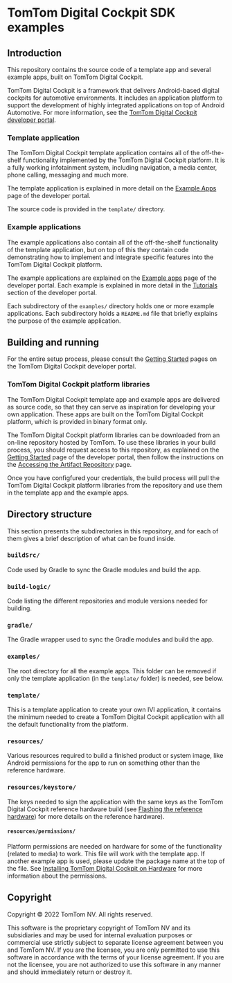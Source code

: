 # TomTom Digital Cockpit SDK examples

## Introduction

This repository contains the source code of a template app and several example apps, built on
TomTom Digital Cockpit.

TomTom Digital Cockpit is a framework that delivers Android-based digital cockpits for automotive
environments. It includes an application platform to support the development of highly integrated
applications on top of Android Automotive. For more information, see the
[TomTom Digital Cockpit developer portal](https://developer.tomtom.com/tomtom-digital-cockpit/developers/introduction).

### Template application

The TomTom Digital Cockpit template application contains all of the off-the-shelf functionality implemented
by the TomTom Digital Cockpit platform. It is a fully working infotainment system, including navigation, a
media center, phone calling, messaging and much more.

The template application is explained in more detail on the
[Example Apps](https://developer.tomtom.com/tomtom-digital-cockpit/developers/platform-overview/example-apps#off-the-shelf-functionality)
page of the developer portal.

The source code is provided in the `template/` directory.

### Example applications

The example applications also contain all of the off-the-shelf functionality of the template
application, but on top of this they contain code demonstrating how to implement and integrate
specific features into the TomTom Digital Cockpit platform.

The example applications are explained on the
[Example apps](https://developer.tomtom.com/tomtom-digital-cockpit/developers/platform-overview/example-apps#example-apps)
page of the developer portal. Each example is explained in more detail in the
[Tutorials](https://developer.tomtom.com/tomtom-digital-cockpit/tutorials/overview)
section of the developer portal.

Each subdirectory of the `examples/` directory holds one or more example applications. Each
subdirectory holds a `README.md` file that briefly explains the purpose of the example application.

## Building and running

For the entire setup process, please consult the
[Getting Started](https://developer.tomtom.com/tomtom-digital-cockpit/getting-started/getting-started)
pages on the TomTom Digital Cockpit developer portal.

### TomTom Digital Cockpit platform libraries

The TomTom Digital Cockpit template app and example apps are delivered as source code, so that they can serve
as inspiration for developing your own application. These apps are built on the TomTom Digital Cockpit
platform, which is provided in binary format only.

The TomTom Digital Cockpit platform libraries can be downloaded from an on-line repository hosted by TomTom.
To use these libraries in your build process, you should request access to this repository, as
explained on the
[Getting Started](https://developer.tomtom.com/tomtom-digital-cockpit/getting-started/getting-started)
page of the developer portal, then follow the instructions on the
[Accessing the Artifact Repository](https://developer.tomtom.com/tomtom-digital-cockpit/getting-started/develop-with-the-sdk#configure-your-credentials)
page.

Once you have configfured your credentials, the build process will pull the TomTom Digital Cockpit platform
libraries from the repository and use them in the template app and the example apps.

## Directory structure

This section presents the subdirectories in this repository, and for each of them gives a brief
description of what can be found inside.

### `buildSrc/`

Code used by Gradle to sync the Gradle modules and build the app.

### `build-logic/`

Code listing the different repositories and module versions needed for building.

### `gradle/`

The Gradle wrapper used to sync the Gradle modules and build the app.

### `examples/`

The root directory for all the example apps. This folder can be removed if only the template
application (in the `template/` folder) is needed, see below.

### `template/`

This is a template application to create your own IVI application, it contains the minimum needed
to create a TomTom Digital Cockpit application with all the default functionality from the platform.

### `resources/`

Various resources required to build a finished product or system image, like Android permissions
for the app to run on something other than the reference hardware.

### `resources/keystore/`

The keys needed to sign the application with the same keys as the TomTom Digital Cockpit reference hardware
build (see
[Flashing the reference hardware](https://developer.tomtom.com/tomtom-digital-cockpit/integration/flashing-the-reference-hardware))
for more details on the reference hardware).

#### `resources/permissions/`

Platform permissions are needed on hardware for some of the functionality (related to media) to
work. This file will work with the template app. If another example app is used, please update the
package name at the top of the file. See
[Installing TomTom Digital Cockpit on Hardware](https://developer.tomtom.com/tomtom-digital-cockpit/integration/installing-tomtom-digital-cockpit-on-hardware)
for more information about the permissions.

## Copyright

Copyright © 2022 TomTom NV. All rights reserved.

This software is the proprietary copyright of TomTom NV and its subsidiaries and may be
used for internal evaluation purposes or commercial use strictly subject to separate
license agreement between you and TomTom NV. If you are the licensee, you are only permitted
to use this software in accordance with the terms of your license agreement. If you are
not the licensee, you are not authorized to use this software in any manner and should
immediately return or destroy it.
